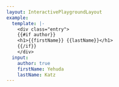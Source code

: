 ```yaml
---
layout: InteractivePlaygroundLayout
example:
  template: |-
    <div class="entry">
    {{#if author}}
    <h1>{{firstName}} {{lastName}}</h1>
    {{/if}}
    </div>
  input:
    author: true
    firstName: Yehuda
    lastName: Katz
---
```

